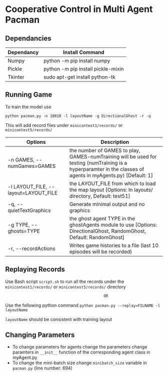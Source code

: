 # Cooperative Control in Multi Agent Pacman

## Dependancies
Dependancy  | Install Command
------------- | -------------
Numpy  | python -m pip install numpy
Pickle  | python -m pip install pickle-mixin
Tkinter | sudo apt-get install python-tk

## Running Game
To train the model use

` python pacman.py -n 10010 -l layoutName -g DirectionalGhost -r -q `

This will add record files under ` minicontest1/records/ ` or ` minicontest5/records/ `

Options | Description
-------------|--------------
  -n GAMES, --numGames=GAMES | the number of GAMES to play, GAMES-numTraining will be used for testing (numTraining is a hyperparamter in the classes of agents in myAgents.py) [Default: 1]
  -l LAYOUT_FILE, --layout=LAYOUT_FILE | the LAYOUT_FILE from which to load the map layout [Options: In layouts/ directory, Default: test51]
  -q, --quietTextGraphics | Generate minimal output and no graphics
  -g TYPE, --ghosts=TYPE | the ghost agent TYPE in the ghostAgents module to use [Options: DirectionalGhost, RandomGhost, Default: RandomGhost]
  -r, --recordActions |  Writes game histories to a file (last 10 episodes will be recorded)

## Replaying Records
Use Bash script ` script.sh ` to run all the records under the ` minicontest1/records/ ` or ` minicontest5/records/ ` directory

                                                OR
                                                
Use the following python command
` python pacman.py --replay=FILNAME -l layoutName `

` layoutName ` should be consistent with training layout

## Changing Parameters
* To change parameters for agents change the parameters change paramters in ` __init__ ` function of the corresponding agent class in myAgent.py
* To change the mini-batch size change ` minibatch_size ` variable in ` pacman.py ` (line number: 694)
